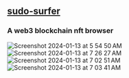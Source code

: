 ## <a href="https://web3.JesseJesse.com">sudo-surfer</a>&nbsp;&nbsp;
### A web3 blockchain nft browser<br>
 ![Screenshot 2024-01-13 at 5 54 50 AM](https://github.com/sudo-self/sudo-surfer/assets/119916323/7f83a973-f5f8-4cd3-ace2-33b153e503f2)
 ![Screenshot 2024-01-13 at 7 26 27 AM](https://github.com/sudo-self/sudo-surfer/assets/119916323/af7fb6d0-7f06-4922-9c8c-ceb7ca3d0586) 
 ![Screenshot 2024-01-13 at 7 02 51 AM](https://github.com/sudo-self/sudo-surfer/assets/119916323/66c0f0bd-33ea-4b36-bf9c-6ded2016617d)
 ![Screenshot 2024-01-13 at 7 03 41 AM](https://github.com/sudo-self/sudo-surfer/assets/119916323/4f5c27a5-ada2-4353-a81e-56849f8f8862)


